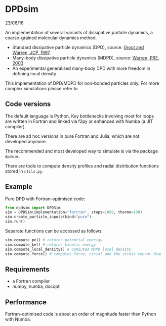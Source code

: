 # DPDsim
23/06/16

An implementation of several variants of dissipative particle dynamics,
a coarse-grained molecular dynamics method.

* Standard dissipative particle dynamics (DPD), source: [Groot and Warren, JCP, 1997](https://doi.org/10.1063/1.474784)
* Many-body dissipative particle dynamics (MDPD), source: [Warren, PRE, 2003](https://doi.org/10.1103/PhysRevE.68.066702)
* An experimental generalised many-body DPD with more freedom in defining local density

This implementation of DPD/MDPD for non-bonded particles only. 
For more complex simulations please refer to 


## Code versions
The default language is Python. Key bottlenecks involving most for loops
are written in Fortran and linked via f2py or enhanced with Numba (a JIT compiler).

There are ad hoc versions in pure Fortran and Julia, which are not developed anymore.

The recommended and most developed way to simulate is via the package `dpdsim`.

There are tools to compute density profiles and radial distribution functions
stored in `utils.py`.


## Example
Pure DPD with Fortran-optimised code:
```Python
from dpdsim import DPDSim
sim = DPDSim(implementation="fortran", steps=1000, thermo=100)
sim.create_particle_inputs(kind="pure")
sim.run()
```

Separate functions can be accessed as follows:
```Python
sim.compute_pe() # returns potential enerigy
sim.compute_ke() # returns kinetic energy
sim.compute_local_density() # computes MDPD local density
sim.compute_force() # computes force, virial and the stress tensor diagonal
```

## Requirements
* a Fortran compiler
* numpy, numba, docopt


## Performance
Fortran-optimised code is about an order of magnitude faster than Python with Numba.





